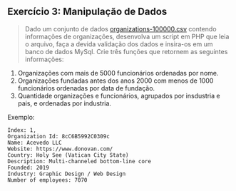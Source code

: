 ## Exercício 3: Manipulação de Dados

> Dado um conjunto de dados [organizations-100000.csv](https://github.com/datablist/sample-csv-files/raw/main/files/organizations/organizations-100000.zip) contendo informações de organizações, desenvolva um script em PHP que leia o arquivo, faça a devida validação dos dados e insira-os em um banco de dados MySql. Crie três funções que retornem as seguintes informações:

1. Organizações com mais de 5000 funcionários ordenadas por nome.
2. Organizações fundadas antes dos anos 2000 com menos de 1000 funcionários ordenadas por data de fundação.
3. Quantidade organizações e funcionários, agrupados por insdustria e pais, e ordenadas por industria.

Exemplo:

```
Index: 1,
Organization Id: 8cC6B5992C0309c
Name: Acevedo LLC
Website: https://www.donovan.com/
Country: Holy See (Vatican City State)
Description: Multi-channeled bottom-line core
Founded: 2019
Industry: Graphic Design / Web Design
Number of employees: 7070
```